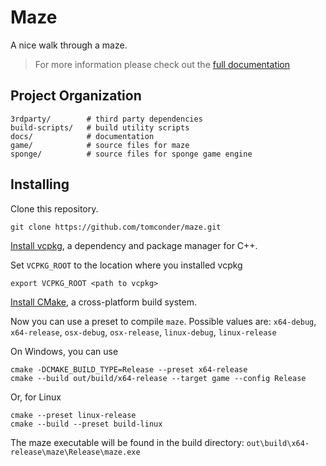 # Maze

A nice walk through a maze.

> For more information please check out the [full documentation](https://tomconder.github.io/maze/)

## Project Organization

    3rdparty/        # third party dependencies
    build-scripts/   # build utility scripts
    docs/            # documentation
    game/            # source files for maze
    sponge/          # source files for sponge game engine

## Installing

Clone this repository.

```
git clone https://github.com/tomconder/maze.git
```

[Install vcpkg](https://github.com/microsoft/vcpkg#getting-started), a dependency and package manager for C++.

Set `VCPKG_ROOT` to the location where you installed vcpkg

```
export VCPKG_ROOT <path to vcpkg>
```

[Install CMake](https://cmake.org/install/), a cross-platform build system.

Now you can use a preset to compile `maze`. Possible values
are: `x64-debug`, `x64-release`, `osx-debug`, `osx-release`, `linux-debug`, `linux-release`

On Windows, you can use

```
cmake -DCMAKE_BUILD_TYPE=Release --preset x64-release
cmake --build out/build/x64-release --target game --config Release
```

Or, for Linux

```
cmake --preset linux-release
cmake --build --preset build-linux
```

The maze executable will be found in the build directory: `out\build\x64-release\maze\Release\maze.exe`

